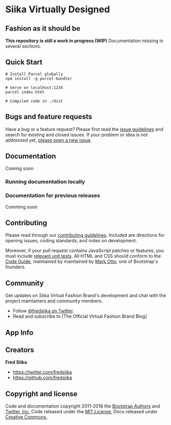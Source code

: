 # Siika Virtually Designed
Fashion as it should be
---
**This repository is still a work in progress (WIP)**
Documentation missing in several sections.

## Quick Start

```
# Install Parcel globally
npm install -g parcel-bundler

# Serve on localhost:1234
parcel index.html

# Compiled code in ./dist
```
## Bugs and feature requests
Have a bug or a feature request? Please first read the [issue guidelines](https://github.com/fredsiika/siika-fashion-brand/blob/master/CONTRIBUTING.md#using-the-issue-tracker) and search for existing and closed issues. If your problem or idea is not addressed yet, [please open a new issue](https://github.com/fredsiika/siika-fashion-brand/issues/new).

## Documentation
Coming soon

### Running documentation locally

### Documentation for previous releases
Comming soon

## Contributing

Please read through our [contributing guidelines](https://github.com/fredsiika/siika-fashion-brand/blob/master/CONTRIBUTING.md). Included are directions for opening issues, coding standards, and notes on development.

Moreover, if your pull request contains JavaScript patches or features, you must include [relevant unit tests](https://github.com/fredsiika/siika-fashion-brand/tree/master/js/tests). All HTML and CSS should conform to the [Code Guide](http://codeguide.co/), maintained by maintained by [Mark Otto](https://github.com/mdo), one of Bootstrap's founders.

## Community

Get updates on Siika Virtual Fashion Brand's development and chat with the project maintainers and community members.

- Follow [@fredsiika on Twitter](https://twitter.com/fredsiika).
- Read and subscribe to [The Official Virtual Fashion Brand Blog]

## App Info

## Creators

**Fred Siika**

- <https://twitter.com/fredsiika>
- <https://github.com/fredsiika>


## Copyright and license

Code and documentation copyright 2011-2018 the [Bootstrap Authors](https://github.com/twbs/bootstrap/graphs/contributors) and [Twitter, Inc.](https://twitter.com) Code released under the [MIT License.](https://github.com/twbs/bootstrap/blob/master/LICENSE) Docs released under [Creative Commons.](https://github.com/twbs/bootstrap/blob/master/docs/LICENSE)
